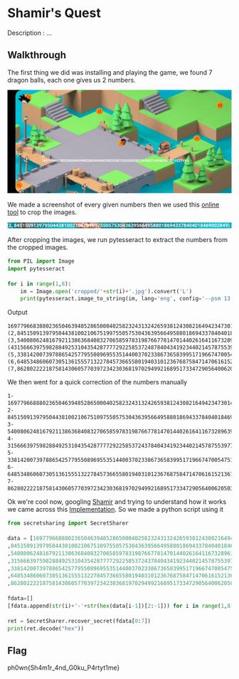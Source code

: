 # Shamir's Quest

Description : ... 

## Walkthrough

The first thing we did was installing and playing the game, we found 7 dragon balls, each one gives us 2 numbers.
<p align="center">
<img src="images/1.jpg"/>
</p>

We made a screenshot of every given numbers then we used this [online tool](https://www.iloveimg.com/crop-image) to crop the images.

<p align="center">
<img src="cropped/2.jpg"/>
</p>

After cropping the images, we run pytesseract to extract the numbers from the cropped images.

```python
from PIL import Image
import pytesseract

for i in range(1,8):
	im = Image.open('cropped/'+str(i)+'.jpg').convert('L')
	print(pytesseract.image_to_string(im, lang='eng', config='--psm 13 --oem 2 -c tessedit_char_whitelist=0123456789,()'))
```

Output
```
169779668388023650463948528650004025823243132426593812430821649423473014227191)
(2,84515091397950443810021067519975505753043639566495880186943378404018469002849)
(3,54008062481679211386368408327065859783198766778147014402616411673289639152699)
(431566639759828849253104354287777292258537248784043419234402145787553977170879)
(5,33814200739788654257795508969553514400370233867365839951719667470054751133890),
(6,648534860607305136155571322784573665580194031012367687584714706161521361565423)
(7,86280222218758143060577039723423036819702949921689517334729056400620503262863)

```
We then went for a quick correction of the numbers manually

```
1-16977966888023650463948528650004025823243132426593812430821649423473014227191
2-84515091397950443810021067510975505753043639566495880186943378404018469002849
3-54008062481679211386368408327065859783198766778147014402616411673289639152699
4-31566639759828849253104354287777292258537243784043419234402145787553977170879
5-33814200739788654257795508969553514400370233867365839951719667470054751133890
6-64853486060730513615551322784573665580194031012367687584714706161521361565423
7-86280222218758143060577039723423036819702949921689517334729056400620503262863
```

Ok we're cool now, googling [Shamir](https://medium.com/@apogiatzis/shamirs-secret-sharing-a-numeric-example-walkthrough-a59b288c34c4) and trying to understand how it works we came across this [Implementation](https://github.com/blockstack/secret-sharing).
So we made a python script using it

```python
from secretsharing import SecretSharer

data = [16977966888023650463948528650004025823243132426593812430821649423473014227191
,84515091397950443810021067510975505753043639566495880186943378404018469002849
,54008062481679211386368408327065859783198766778147014402616411673289639152699
,31566639759828849253104354287777292258537243784043419234402145787553977170879
,33814200739788654257795508969553514400370233867365839951719667470054751133890
,64853486060730513615551322784573665580194031012367687584714706161521361565423
,86280222218758143060577039723423036819702949921689517334729056400620503262863]

fdata=[]
[fdata.append(str(i)+'-'+str(hex(data[i-1])[2:-1])) for i in range(1,8)]

ret = SecretSharer.recover_secret(fdata[0:7])
print(ret.decode("hex"))
```
## Flag

ph0wn{Sh4m1r_4nd_G0ku_P4rtyt1me}


